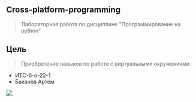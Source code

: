 ## Cross-platform-programming
> Лабораторная работа по дисциплине "Программирование на python"
## Цель
> Приобретение навыков по работе с виртуальными окружениями.
- ИТС-б-о-22-1
- Баканов Артем
  
![](https://techtelegraph.co.uk/wp-content/uploads/2022/10/cross-platform.jpg)
